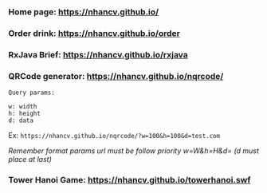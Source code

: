 ### Home page: https://nhancv.github.io/

### Order drink: https://nhancv.github.io/order

### RxJava Brief: https://nhancv.github.io/rxjava

### QRCode generator: https://nhancv.github.io/nqrcode/

```
Query params:

w: width
h: height
d: data
```
Ex: `https://nhancv.github.io/nqrcode/?w=100&h=100&d=test.com`

*Remember format params url must be follow priority w=W&h=H&d= (d must place at last)*


### Tower Hanoi Game: https://nhancv.github.io/towerhanoi.swf